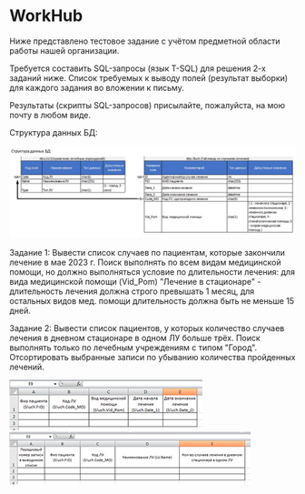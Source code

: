 # WorkHub

Ниже представлено тестовое задание с учётом предметной области работы нашей организации.


Требуется составить SQL-запросы (язык T-SQL) для решения 2-х заданий ниже.
Список требуемых к выводу полей (результат выборки) для каждого задания во вложении к письму.

Результаты (скрипты SQL-запросов) присылайте, пожалуйста, на мою почту в любом виде.


Структура данных БД:
 
![](images/DatabaseStructure.jpg)

Задание 1: Вывести список случаев по пациентам, которые закончили лечение в мае 2023 г. Поиск выполнять по всем видам медицинской помощи, но должно выполняться условие по длительности лечения: 
для вида медицинской помощи (Vid_Pom) "Лечение в стационаре" - длительность лечения должна строго превышать 1 месяц, 
для остальных видов мед. помощи длительность должна быть не меньше 15 дней.

Задание 2: Вывести список пациентов, у которых количество случаев лечения в дневном стационаре в одном ЛУ больше трёх. Поиск выполнять только по лечебным учреждениям с типом "Город". Отсортировать выбранные записи по убыванию количества пройденных лечений.


![](images/Example1.jpg)       ![](images/Example2.jpg)

